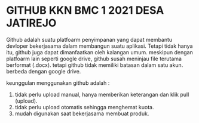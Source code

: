 # GITHUB KKN BMC 1 2021 DESA JATIREJO
<p>Github adalah suatu platfoarm penyimpanan yang dapat membantu devloper bekerjasama dalam membangun suatu aplikasi. Tetapi tidak hanya itu, github juga dapat dimanfaatkan oleh kalangan umum. meskipun dengan platfoarm lain seperti google drive, github susah meninjau file terutama berformat (.docx). tetapi github tidak memiliki batasan dalam satu akun. berbeda dengan google drive.</p>

keunggulan menggunakan github adalah :
<ol>
<li>tidak perlu upload manual, hanya memberikan keterangan dan klik pull (upload).</li>
<li>tidak perlu upload otomatis sehingga menghemat kuota.</li>
<li>mudah digunakan saat bekerjasama membuat produk.</li>
</ol>

